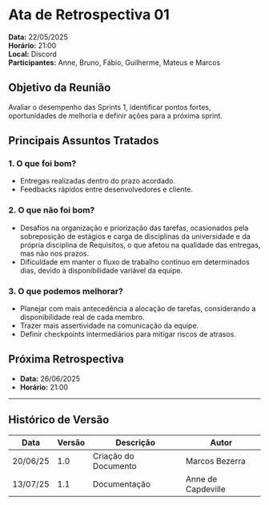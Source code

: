 # Ata de Retrospectiva 01

**Data:** 22/05/2025  
**Horário:** 21:00  
**Local:** Discord  
**Participantes:** Anne, Bruno, Fábio, Guilherme, Mateus e Marcos

## Objetivo da Reunião

Avaliar o desempenho das Sprints 1, identificar pontos fortes, oportunidades de melhoria e definir ações para a próxima sprint.

## Principais Assuntos Tratados

### 1. O que foi bom?

- Entregas realizadas dentro do prazo acordado.
- Feedbacks rápidos entre desenvolvedores e cliente.

### 2. O que não foi bom?

- Desafios na organização e priorização das tarefas, ocasionados pela sobreposição de estágios e carga de disciplinas da universidade e da própria disciplina de Requisitos, o que afetou na qualidade das entregas, mas não nos prazos.
- Dificuldade em manter o fluxo de trabalho contínuo em determinados dias, devido à disponibilidade variável da equipe.

### 3. O que podemos melhorar?

- Planejar com mais antecedência a alocação de tarefas, considerando a disponibilidade real de cada membro.
- Trazer mais assertividade na comunicação da equipe.
- Definir checkpoints intermediários para mitigar riscos de atrasos.

## Próxima Retrospectiva

- **Data:** 26/06/2025
- **Horário:** 21:00

---

## Histórico de Versão

| Data     | Versão | Descrição            | Autor              |
| -------- | ------ | -------------------- | ------------------ |
| 20/06/25 | 1.0    | Criação do Documento | Marcos Bezerra     |
| 13/07/25 | 1.1    | Documentação         | Anne de Capdeville |
